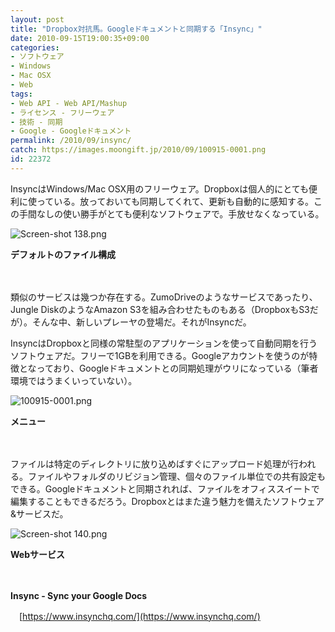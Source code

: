 ```yaml
---
layout: post
title: "Dropbox対抗馬。Googleドキュメントと同期する「Insync」"
date: 2010-09-15T19:00:35+09:00
categories:
- ソフトウェア
- Windows
- Mac OSX
- Web
tags: 
- Web API - Web API/Mashup
- ライセンス - フリーウェア
- 技術 - 同期
- Google - Googleドキュメント
permalink: /2010/09/insync/
catch: https://images.moongift.jp/2010/09/100915-0001.png
id: 22372
---
```

InsyncはWindows/Mac OSX用のフリーウェア。Dropboxは個人的にとても便利に使っている。放っておいても同期してくれて、更新も自動的に感知する。この手間なしの使い勝手がとても便利なソフトウェアで。手放せなくなっている。

  

![Screen-shot 138.png](https://images.moongift.jp/2010/09/Screen-shot-138.png)  
  
**デフォルトのファイル構成**

  

　

  

類似のサービスは幾つか存在する。ZumoDriveのようなサービスであったり、Jungle DiskのようなAmazon S3を組み合わせたものもある（DropboxもS3だが）。そんな中、新しいプレーヤの登場だ。それがInsyncだ。

  
<!--more-->

InsyncはDropboxと同様の常駐型のアプリケーションを使って自動同期を行うソフトウェアだ。フリーで1GBを利用できる。Googleアカウントを使うのが特徴となっており、Googleドキュメントとの同期処理がウリになっている（筆者環境ではうまくいっていない）。

  

![100915-0001.png](https://images.moongift.jp/2010/09/100915-0001.png)  
  
**メニュー**

  

　

  

ファイルは特定のディレクトリに放り込めばすぐにアップロード処理が行われる。ファイルやフォルダのリビジョン管理、個々のファイル単位での共有設定もできる。Googleドキュメントと同期されれば、ファイルをオフィススイートで編集することもできるだろう。Dropboxとはまた違う魅力を備えたソフトウェア&サービスだ。

  

![Screen-shot 140.png](https://images.moongift.jp/2010/09/Screen-shot-140.png)  
  
**Webサービス**

  

　

  

**Insync - Sync your Google Docs**  
  
　[https://www.insynchq.com/](https://www.insynchq.com/)

  
